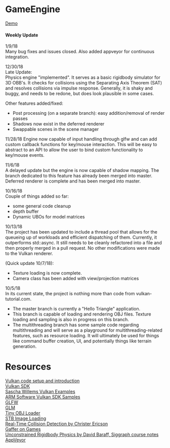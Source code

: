 # GameEngine

[Demo](https://vimeo.com/326088400)

#### Weekly Update
1/9/18  
Many bug fixes and issues closed. Also added appveyor for continuous integration.


12/30/18  
Late Update:  
Physics engine "implemented". It serves as a basic rigidbody simulator for 3D OBB's. It checks for collisions using the Separating Axis Theorem (SAT) and resolves collisions via impulse response. Generally, it is shaky and buggy, and needs to be redone, but does look plausible in some cases.

Other features added/fixed:
- Post processing (on a separate branch): easy addition/removal of render passes
- Shadows now exist in the deferred renderer
- Swappable scenes in the scene manager


11/28/18
Engine now capable of input handling through glfw and can add custom callback functions for key/mouse interaction. This will be easy to abstract to an API to allow the user to bind custom functionality to key/mouse events.

11/6/18  
A delayed update but the engine is now capable of shadow mapping. The branch dedicated to this feature has already been merged into master. Deferred renderer is complete and has been merged into master.

10/16/18  
Couple of things added so far:
- some general code cleanup  
- depth buffer  
- Dynamic UBOs for model matrices  

10/13/18  
The project has been updated to include a thread pool that allows for the queueing up of workloads and efficient dispatching of them. Currently, it outperforms std::async. It still needs to be cleanly refactored into a file and then properly merged in a pull request. No other modifications were made to the Vulkan renderer.  

(Quick update 10/7/18):  
* Texture loading is now complete.
* Camera class has been added with view/projection matrices  

10/5/18  
In its current state, the project is nothing more than code from vulkan-tutorial.com.  
* The master branch is currently a "Hello Triangle" application.
* This branch is capable of loading and rendering OBJ files. Texture loading and sampling is also in progress on this branch.
* The multithreading branch has some sample code regarding multithreading and will serve as a playground for multithreading-related features, such as resource loading. It will ultimately be used for things like command buffer creation, UI, and potentially things like terrain generation.  

# Resources
[Vulkan code setup and introduction](https://vulkan-tutorial.com/)  
[Vulkan SDK](https://www.lunarg.com/vulkan-sdk/)  
[Sascha Willems Vulkan Examples](https://github.com/SaschaWillems/Vulkan)  
[ARM Software Vulkan SDK Samples](https://github.com/ARM-software/vulkan-sdk)  
[GLFW](http://www.glfw.org/)  
[GLM](https://github.com/g-truc/glm/releases)  
[Tiny OBJ Loader](https://github.com/syoyo/tinyobjloader)  
[STB Image Loading](https://github.com/nothings/stb)  
[Real-Time Collision Detection by Christer Ericson](https://realtimecollisiondetection.net/)  
[Gaffer on Games](https://gafferongames.com/)  
[Unconstrained Rigidbody Physics by David Baraff, Siggraph course notes](https://www.cs.cmu.edu/~baraff/sigcourse/notesd1.pdf)  
[AppVeyor](https://www.appveyor.com/)  
